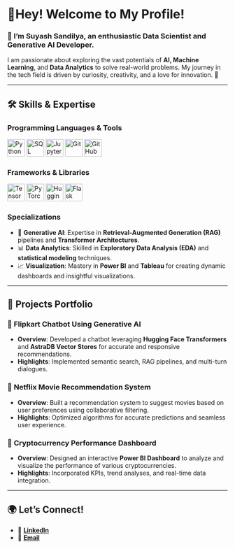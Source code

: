 # 🌟Hey! Welcome to My Profile!

### 👋 I’m **Suyash Sandilya**, an enthusiastic **Data Scientist** and **Generative AI Developer**.  
I am passionate about exploring the vast potentials of **AI, Machine Learning**, and **Data Analytics** to solve real-world problems. My journey in the tech field is driven by curiosity, creativity, and a love for innovation. 🚀

---

## 🛠️ **Skills & Expertise**

### **Programming Languages & Tools**  
<p>
  <a href="#" title="Python"><img src="https://cdn.jsdelivr.net/gh/devicons/devicon/icons/python/python-original.svg" height="40" alt="Python"></a>
  <a href="#" title="SQL"><img src="https://cdn.jsdelivr.net/gh/devicons/devicon/icons/sqlite/sqlite-original.svg" height="40" alt="SQL"></a>
  <a href="#" title="Jupyter Notebook"><img src="https://cdn.jsdelivr.net/gh/devicons/devicon/icons/jupyter/jupyter-original.svg" height="40" alt="Jupyter Notebook"></a>
  <a href="#" title="Git"><img src="https://cdn.jsdelivr.net/gh/devicons/devicon/icons/git/git-original.svg" height="40" alt="Git"></a>
  <a href="#" title="GitHub"><img src="https://cdn.jsdelivr.net/gh/devicons/devicon/icons/github/github-original.svg" height="40" alt="GitHub"></a>
</p>

### **Frameworks & Libraries**  
<p>
  <a href="#" title="TensorFlow"><img src="https://cdn.jsdelivr.net/gh/devicons/devicon/icons/tensorflow/tensorflow-original.svg" height="40" alt="TensorFlow"></a>
  <a href="#" title="PyTorch"><img src="https://cdn.jsdelivr.net/gh/devicons/devicon/icons/pytorch/pytorch-original.svg" height="40" alt="PyTorch"></a>
  <a href="#" title="Hugging Face"><img src="https://huggingface.co/front/assets/huggingface_logo.svg" height="40" alt="Hugging Face"></a>
  <a href="#" title="Flask"><img src="https://flask.palletsprojects.com/en/2.0.x/_static/flask-icon.png" height="40" alt="Flask"></a>
</p>

### **Specializations**
- 🚀 **Generative AI**: Expertise in **Retrieval-Augmented Generation (RAG)** pipelines and **Transformer Architectures**.  
- 📊 **Data Analytics**: Skilled in **Exploratory Data Analysis (EDA)** and **statistical modeling** techniques.  
- 📈 **Visualization**: Mastery in **Power BI** and **Tableau** for creating dynamic dashboards and insightful visualizations.  

---

## 🚀 **Projects Portfolio**

### 🔷 **Flipkart Chatbot Using Generative AI**
- **Overview**: Developed a chatbot leveraging **Hugging Face Transformers** and **AstraDB Vector Stores** for accurate and responsive recommendations.
- **Highlights**: Implemented semantic search, RAG pipelines, and multi-turn dialogues.

### 🔷 **Netflix Movie Recommendation System**
- **Overview**: Built a recommendation system to suggest movies based on user preferences using collaborative filtering.
- **Highlights**: Optimized algorithms for accurate predictions and seamless user experience.

### 🔷 **Cryptocurrency Performance Dashboard**
- **Overview**: Designed an interactive **Power BI Dashboard** to analyze and visualize the performance of various cryptocurrencies.
- **Highlights**: Incorporated KPIs, trend analyses, and real-time data integration.

---

## 🌍 **Let’s Connect!**
- 💼 **[LinkedIn](https://www.linkedin.com/in/suyash-sandilya-5685a0238/)**
- 📧 **[Email](suyash99sandilya@gmail.com)**
